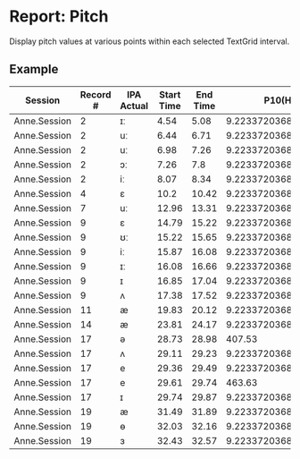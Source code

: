 # Report: Pitch

Display pitch values at various points within each selected TextGrid interval.

## Example

| Session | Record # | IPA Actual | Start Time | End Time | P10(Hz) | P20(Hz) | P30(Hz) | P40(Hz) | P50(Hz) | P60(Hz) | P70(Hz) | P80(Hz) | P90(Hz) |
| --- | --- | --- | --- | --- | --- | --- | --- | --- | --- | --- | --- | --- | --- |
| Anne.Session | 2 | ɪː | 4.54 | 5.08 | 9.223372036854776E16 | 9.223372036854776E16 | 9.223372036854776E16 | 9.223372036854776E16 | 9.223372036854776E16 | 9.223372036854776E16 | 9.223372036854776E16 | 9.223372036854776E16 | 9.223372036854776E16 |
| Anne.Session | 2 | uː | 6.44 | 6.71 | 9.223372036854776E16 | 9.223372036854776E16 | 9.223372036854776E16 | 9.223372036854776E16 | 9.223372036854776E16 | 9.223372036854776E16 | 9.223372036854776E16 | 9.223372036854776E16 | 9.223372036854776E16 |
| Anne.Session | 2 | uː | 6.98 | 7.26 | 9.223372036854776E16 | 9.223372036854776E16 | 9.223372036854776E16 | 9.223372036854776E16 | 9.223372036854776E16 | 9.223372036854776E16 | 9.223372036854776E16 | 9.223372036854776E16 | 9.223372036854776E16 |
| Anne.Session | 2 | ɔː | 7.26 | 7.8 | 9.223372036854776E16 | 443.5 | 9.223372036854776E16 | 9.223372036854776E16 | 9.223372036854776E16 | 9.223372036854776E16 | 9.223372036854776E16 | 9.223372036854776E16 | 9.223372036854776E16 |
| Anne.Session | 2 | iː | 8.07 | 8.34 | 9.223372036854776E16 | 9.223372036854776E16 | 9.223372036854776E16 | 482.32 | 453.25 | 391.94 | 9.223372036854776E16 | 9.223372036854776E16 | 9.223372036854776E16 |
| Anne.Session | 4 | ɛ | 10.2 | 10.42 | 9.223372036854776E16 | 9.223372036854776E16 | 9.223372036854776E16 | 9.223372036854776E16 | 9.223372036854776E16 | 9.223372036854776E16 | 9.223372036854776E16 | 9.223372036854776E16 | 9.223372036854776E16 |
| Anne.Session | 7 | uː | 12.96 | 13.31 | 9.223372036854776E16 | 9.223372036854776E16 | 9.223372036854776E16 | 9.223372036854776E16 | 9.223372036854776E16 | 9.223372036854776E16 | 9.223372036854776E16 | 9.223372036854776E16 | 9.223372036854776E16 |
| Anne.Session | 9 | ɛ | 14.79 | 15.22 | 9.223372036854776E16 | 9.223372036854776E16 | 9.223372036854776E16 | 9.223372036854776E16 | 9.223372036854776E16 | 9.223372036854776E16 | 9.223372036854776E16 | 9.223372036854776E16 | 9.223372036854776E16 |
| Anne.Session | 9 | ʊː | 15.22 | 15.65 | 9.223372036854776E16 | 9.223372036854776E16 | 480.79 | 498.88 | 466.55 | 9.223372036854776E16 | 9.223372036854776E16 | 9.223372036854776E16 | 9.223372036854776E16 |
| Anne.Session | 9 | iː | 15.87 | 16.08 | 9.223372036854776E16 | 9.223372036854776E16 | 9.223372036854776E16 | 9.223372036854776E16 | 9.223372036854776E16 | 9.223372036854776E16 | 9.223372036854776E16 | 9.223372036854776E16 | 9.223372036854776E16 |
| Anne.Session | 9 | ɪː | 16.08 | 16.66 | 9.223372036854776E16 | 9.223372036854776E16 | 9.223372036854776E16 | 9.223372036854776E16 | 9.223372036854776E16 | 9.223372036854776E16 | 9.223372036854776E16 | 9.223372036854776E16 | 9.223372036854776E16 |
| Anne.Session | 9 | ɪ | 16.85 | 17.04 | 9.223372036854776E16 | 9.223372036854776E16 | 9.223372036854776E16 | 366.42 | 9.223372036854776E16 | 9.223372036854776E16 | 9.223372036854776E16 | 9.223372036854776E16 | 9.223372036854776E16 |
| Anne.Session | 9 | ʌ | 17.38 | 17.52 | 9.223372036854776E16 | 9.223372036854776E16 | 9.223372036854776E16 | 9.223372036854776E16 | 9.223372036854776E16 | 9.223372036854776E16 | 9.223372036854776E16 | 9.223372036854776E16 | 9.223372036854776E16 |
| Anne.Session | 11 | æ | 19.83 | 20.12 | 9.223372036854776E16 | 9.223372036854776E16 | 9.223372036854776E16 | 9.223372036854776E16 | 9.223372036854776E16 | 9.223372036854776E16 | 9.223372036854776E16 | 9.223372036854776E16 | 369.07 |
| Anne.Session | 14 | æ | 23.81 | 24.17 | 9.223372036854776E16 | 9.223372036854776E16 | 9.223372036854776E16 | 9.223372036854776E16 | 9.223372036854776E16 | 9.223372036854776E16 | 9.223372036854776E16 | 9.223372036854776E16 | 9.223372036854776E16 |
| Anne.Session | 17 | ə | 28.73 | 28.98 | 407.53 | 422.06 | 441.3 | 447.48 | 9.223372036854776E16 | 9.223372036854776E16 | 9.223372036854776E16 | 9.223372036854776E16 | 9.223372036854776E16 |
| Anne.Session | 17 | ʌ | 29.11 | 29.23 | 9.223372036854776E16 | 9.223372036854776E16 | 9.223372036854776E16 | 9.223372036854776E16 | 9.223372036854776E16 | 9.223372036854776E16 | 9.223372036854776E16 | 9.223372036854776E16 | 9.223372036854776E16 |
| Anne.Session | 17 | e | 29.36 | 29.49 | 9.223372036854776E16 | 9.223372036854776E16 | 9.223372036854776E16 | 9.223372036854776E16 | 9.223372036854776E16 | 9.223372036854776E16 | 9.223372036854776E16 | 9.223372036854776E16 | 9.223372036854776E16 |
| Anne.Session | 17 | e | 29.61 | 29.74 | 463.63 | 459.24 | 456.02 | 455.98 | 9.223372036854776E16 | 9.223372036854776E16 | 9.223372036854776E16 | 9.223372036854776E16 | 9.223372036854776E16 |
| Anne.Session | 17 | ɪ | 29.74 | 29.87 | 9.223372036854776E16 | 9.223372036854776E16 | 9.223372036854776E16 | 9.223372036854776E16 | 9.223372036854776E16 | 9.223372036854776E16 | 9.223372036854776E16 | 9.223372036854776E16 | 9.223372036854776E16 |
| Anne.Session | 19 | æ | 31.49 | 31.89 | 9.223372036854776E16 | 9.223372036854776E16 | 9.223372036854776E16 | 9.223372036854776E16 | 9.223372036854776E16 | 9.223372036854776E16 | 9.223372036854776E16 | 9.223372036854776E16 | 9.223372036854776E16 |
| Anne.Session | 19 | ɵ | 32.03 | 32.16 | 9.223372036854776E16 | 9.223372036854776E16 | 9.223372036854776E16 | 9.223372036854776E16 | 9.223372036854776E16 | 9.223372036854776E16 | 9.223372036854776E16 | 9.223372036854776E16 | 9.223372036854776E16 |
| Anne.Session | 19 | ɜ | 32.43 | 32.57 | 9.223372036854776E16 | 9.223372036854776E16 | 9.223372036854776E16 | 9.223372036854776E16 | 9.223372036854776E16 | 9.223372036854776E16 | 9.223372036854776E16 | 9.223372036854776E16 | 9.223372036854776E16 |

